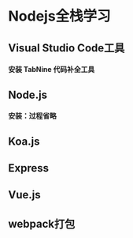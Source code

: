 # Nodejs全栈学习

## Visual Studio Code工具

#### 安装 TabNine 代码补全工具



## Node.js

#### 安装：过程省略

## Koa.js


## Express


## Vue.js


## webpack打包





